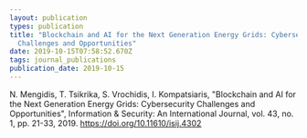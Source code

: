 ```yaml
---
layout: publication
types: publication
title: "Blockchain and AI for the Next Generation Energy Grids: Cybersecurity
  Challenges and Opportunities"
date: 2019-10-15T07:58:52.670Z
tags: journal_publications
publication_date: 2019-10-15
---
```

N. Mengidis, T. Tsikrika, S. Vrochidis, I. Kompatsiaris, "Blockchain and AI for the Next Generation Energy Grids: Cybersecurity Challenges and Opportunities", Information & Security: An International Journal, vol. 43, no. 1, pp. 21-33, 2019. <https://doi.org/10.11610/isij.4302>